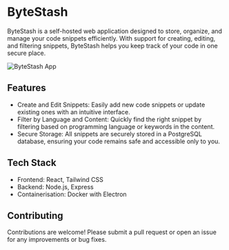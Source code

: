 # ByteStash
ByteStash is a self-hosted web application designed to store, organize, and manage your code snippets efficiently. With support for creating, editing, and filtering snippets, ByteStash helps you keep track of your code in one secure place.

![ByteStash App](https://raw.githubusercontent.com/jordan-dalby/ByteStash/refs/heads/main/media/app-image.png)

## Features
- Create and Edit Snippets: Easily add new code snippets or update existing ones with an intuitive interface.
- Filter by Language and Content: Quickly find the right snippet by filtering based on programming language or keywords in the content.
- Secure Storage: All snippets are securely stored in a PostgreSQL database, ensuring your code remains safe and accessible only to you.

## Tech Stack
- Frontend: React, Tailwind CSS
- Backend: Node.js, Express
- Containerisation: Docker with Electron

## Contributing
Contributions are welcome! Please submit a pull request or open an issue for any improvements or bug fixes.